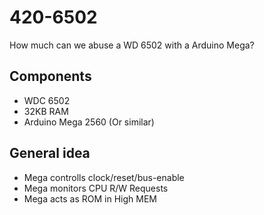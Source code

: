 # 420-6502
How much can we abuse a WD 6502 with a Arduino Mega? 

## Components
* WDC 6502
* 32KB RAM 
* Arduino Mega 2560 (Or similar) 

## General idea 
* Mega controlls clock/reset/bus-enable
* Mega monitors CPU R/W Requests
* Mega acts as ROM in High MEM
